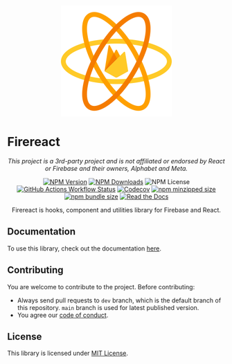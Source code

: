 <p align="center"><img src="assets/brand/logo.svg" width="256" /></p>

<p align="center"><h1>Firereact</h1></p>

<p align="center"><em>This project is a 3rd-party project and is not affiliated or endorsed by React or Firebase and their owners, Alphabet and Meta.</em></p>

<p align="center">
<a href="https://www.npmjs.com/package/firereact"><img src="https://img.shields.io/npm/v/firereact?style=flat-square&amp;logo=npm&amp;logoColor=white" alt="NPM Version"></a>
<a href="https://www.npmjs.com/package/firereact"><img alt="NPM Downloads" src="https://img.shields.io/npm/dt/firereact?style=flat-square&logo=npm&logoColor=white"></a>
<img src="https://img.shields.io/npm/l/firereact?style=flat-square&amp;logo=npm&amp;logoColor=white" alt="NPM License">
<a href="https://github.com/erayerdin/firereact/actions"><img src="https://img.shields.io/github/actions/workflow/status/erayerdin/firereact/check.yaml?branch=main&amp;style=flat-square&amp;logo=github&amp;logoColor=white&amp;label=check" alt="GitHub Actions Workflow Status"></a>
<a href="https://app.codecov.io/gh/erayerdin/firereact"><img src="https://img.shields.io/codecov/c/github/erayerdin/firereact?token=Nw2dQOJfbC&amp;style=flat-square&amp;logo=codecov&amp;logoColor=white" alt="Codecov"></a>
<a href="https://bundlephobia.com/package/firereact@latest"><img alt="npm minzipped size" src="https://img.shields.io/bundlephobia/min/firereact?style=flat-square&logo=bundlephobia&logoColor=white"></a>
<a href="https://bundlephobia.com/package/firereact@latest"><img alt="npm bundle size" src="https://img.shields.io/bundlephobia/minzip/firereact?style=flat-square&logo=bundlephobia&logoColor=white
"></a>
<a href="http://firereact.erayerdin.com/"><img src="https://img.shields.io/readthedocs/firereact?style=flat-square&amp;logo=readthedocs&amp;logoColor=white" alt="Read the Docs">
</a>
</p>

<p align="center">Firereact is hooks, component and utilities library for Firebase and React.</p>

## Documentation

To use this library, check out the documentation [here](https://firereact.erayerdin.com/).

## Contributing

You are welcome to contribute to the project. Before contributing:

 - Always send pull requests to `dev` branch, which is the default branch of this repository. `main` branch is used for latest published version.
 - You agree our [code of conduct](CODE_OF_CONDUCT.md).

## License

This library is licensed under [MIT License](https://www.tldrlegal.com/license/mit-license#w-tabs-0-data-w-pane-1).